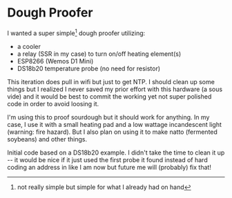 # Dough Proofer

I wanted a super simple[^1] dough proofer utilizing:

- a cooler
- a relay (SSR in my case) to turn on/off heating element(s)
- ESP8266 (Wemos D1 Mini)
- DS18b20 temperature probe (no need for resistor)

This iteration does pull in wifi but just to get NTP. I should clean up some things but I realized I never saved my prior effort with this hardware (a sous vide) and it would be best to commit the working yet not super polished code in order to avoid loosing it.

I'm using this to proof sourdough but it should work for anything. In my case, I use it with a small heating pad and a low wattage incandescent light (warning: fire hazard). But I also plan on using it to make natto (fermented soybeans) and other things.

Initial code based on a DS18b20 example. I didn't take the time to clean it up -- it would be nice if it just used the first probe it found instead of hard coding an address in like I am now but future me will (probably) fix that!

[^1]: not really simple but simple for what I already had on hand
